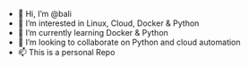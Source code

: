 - 👋 Hi, I’m @bali
- 👀 I’m interested in Linux, Cloud, Docker & Python
- 🌱 I’m currently learning Docker & Python
- 💞️ I’m looking to collaborate on Python and cloud automation
- 📫 This is a personal Repo

<!---
bali-jagan/bali-jagan is a ✨ special ✨ repository because its `README.md` (this file) appears on your GitHub profile.
You can click the Preview link to take a look at your changes.
--->
